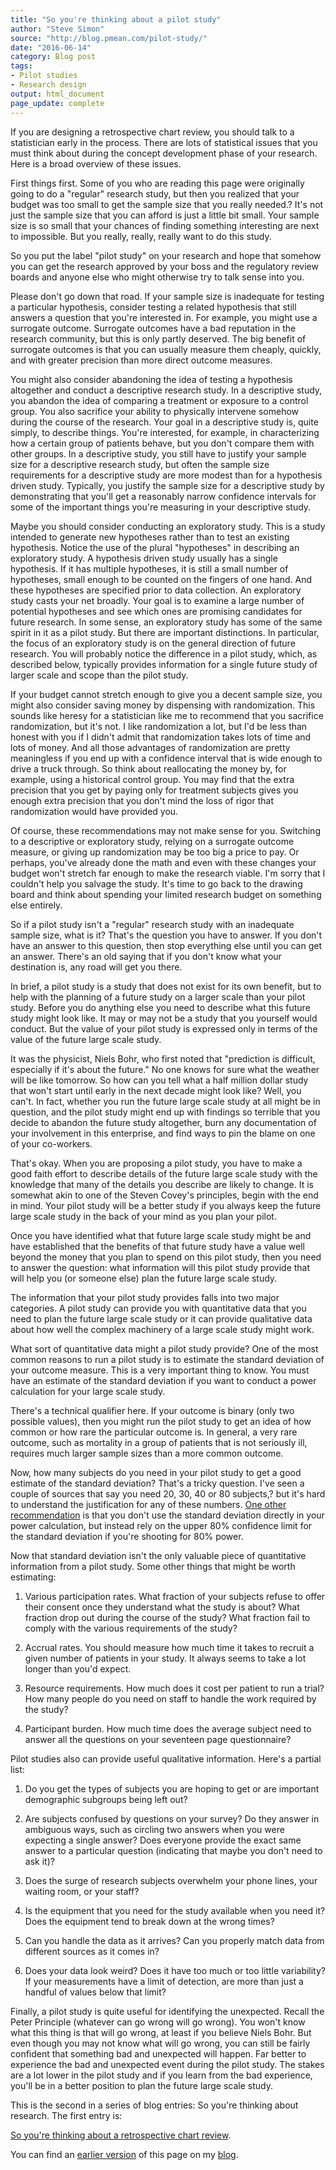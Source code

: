 ```yaml
---
title: "So you're thinking about a pilot study"
author: "Steve Simon"
source: "http://blog.pmean.com/pilot-study/"
date: "2016-06-14"
category: Blog post
tags:
- Pilot studies
- Research design
output: html_document
page_update: complete
---
```


If you are designing a retrospective chart review, you should talk to a statistician early in the process. There are lots of statistical issues that you must think about during the concept development phase of your research. Here is a broad overview of these issues.

<!---More--->

First things first. Some of you who are reading this page were originally going to do a "regular" research study, but then you realized that your budget was too small to get the sample size that you really needed.? It's not just the sample size that you can afford is just a little bit small. Your sample size is so small that your chances of finding something interesting are next to impossible. But you really, really, really want to do this study.

So you put the label "pilot study" on your research and hope that somehow you can get the research approved by your boss and the regulatory review boards and anyone else who might otherwise try to talk sense into you.

Please don't go down that road. If your sample size is inadequate for testing a particular hypothesis, consider testing a related hypothesis that still answers a question that you're interested in. For example, you might use a surrogate outcome. Surrogate outcomes have a bad reputation in the research community, but this is only partly deserved. The big benefit of surrogate outcomes is that you can usually measure them cheaply, quickly, and with greater precision than more direct outcome measures.

You might also consider abandoning the idea of testing a hypothesis altogether and conduct a descriptive research study. In a descriptive study, you abandon the idea of comparing a treatment or exposure to a control group. You also sacrifice your ability to physically intervene somehow during the course of the research. Your goal in a descriptive study is, quite simply, to describe things. You're interested, for example, in characterizing how a certain group of patients behave, but you don't compare them with other groups. In a descriptive study, you still have to justify your sample size for a descriptive research study, but often the sample size requirements for a descriptive study are more modest than for a hypothesis driven study. Typically, you justify the sample size for a descriptive study by demonstrating that you'll get a reasonably narrow confidence intervals for some of the important things you're measuring in your descriptive study.

Maybe you should consider conducting an exploratory study. This is a study intended to generate new hypotheses rather than to test an existing hypothesis. Notice the use of the plural "hypotheses" in describing an exploratory study. A hypothesis driven study usually has a single hypothesis. If it has multiple hypotheses, it is still a small number of hypotheses, small enough to be counted on the fingers of one hand. And these hypotheses are specified prior to data collection. An exploratory study casts your net broadly. Your goal is to examine a large number of potential hypotheses and see which ones are promising candidates for future research. In some sense, an exploratory study has some of the same spirit in it as a pilot study. But there are important distinctions. In particular, the focus of an exploratory study is on the general direction of future research. You will probably notice the difference in a pilot study, which, as described below, typically provides information for a single future study of larger scale and scope than the pilot study.

If your budget cannot stretch enough to give you a decent sample size, you might also consider saving money by dispensing with randomization. This sounds like heresy for a statistician like me to recommend that you sacrifice randomization, but it's not. I like randomization a lot, but I'd be less than honest with you if I didn't admit that randomization takes lots of time and lots of money. And all those advantages of randomization are pretty meaningless if you end up with a confidence interval that is wide enough to drive a truck through. So think about reallocating the money by, for example, using a historical control group. You may find that the extra precision that you get by paying only for treatment subjects gives you enough extra precision that you don't mind the loss of rigor that randomization would have provided you.

Of course, these recommendations may not make sense for you. Switching to a descriptive or exploratory study, relying on a surrogate outcome measure, or giving up randomization may be too big a price to pay. Or perhaps, you've already done the math and even with these changes your budget won't stretch far enough to make the research viable. I'm sorry that I couldn't help you salvage the study. It's time to go back to the drawing board and think about spending your limited research budget on something else entirely.

So if a pilot study isn't a "regular" research study with an inadequate sample size, what is it? That's the question you have to answer. If you don't have an answer to this question, then stop everything else until you can get an answer. There's an old saying that if you don't know what your destination is, any road will get you there.

In brief, a pilot study is a study that does not exist for its own benefit, but to help with the planning of a future study on a larger scale than your pilot study. Before you do anything else you need to describe what this future study might look like. It may or may not be a study that you yourself would conduct. But the value of your pilot study is expressed only in terms of the value of the future large scale study.

It was the physicist, Niels Bohr, who first noted that "prediction is difficult, especially if it's about the future." No one knows for sure what the weather will be like tomorrow. So how can you tell what a half million dollar study that won't start until early in the next decade might look like? Well, you can't. In fact, whether you run the future large scale study at all might be in question, and the pilot study might end up with findings so terrible that you decide to abandon the future study altogether, burn any documentation of your involvement in this enterprise, and find ways to pin the blame on one of your co-workers.

That's okay. When you are proposing a pilot study, you have to make a good faith effort to describe details of the future large scale study with the knowledge that many of the details you describe are likely to change. It is somewhat akin to one of the Steven Covey's principles, begin with the end in mind. Your pilot study will be a better study if you always keep the future large scale study in the back of your mind as you plan your pilot.

Once you have identified what that future large scale study might be and have established that the benefits of that future study have a value well beyond the money that you plan to spend on this pilot study, then you need to answer the question: what information will this pilot study provide that will help you (or someone else) plan the future large scale study.

The information that your pilot study provides falls into two major categories. A pilot study can provide you with quantitative data that you need to plan the future large scale study or it can provide qualitative data about how well the complex machinery of a large scale study might work.

What sort of quantitative data might a pilot study provide? One of the most common reasons to run a pilot study is to estimate the standard deviation of your outcome measure. This is a very important thing to know. You must have an estimate of the standard deviation if you want to conduct a power calculation for your large scale study.

There's a technical qualifier here. If your outcome is binary (only two possible values), then you might run the pilot study to get an idea of how common or how rare the particular outcome is. In general, a very rare outcome, such as mortality in a group of patients that is not seriously ill, requires much larger sample sizes than a more common outcome.

Now, how many subjects do you need in your pilot study to get a good estimate of the standard deviation? That's a tricky question. I've seen a couple of sources that say you need 20, 30, 40 or 80 subjects,? but it's hard to understand the justification for any of these numbers. [One other recommendation][pub1] is that you don't use the standard deviation directly in your power calculation, but instead rely on the upper 80% confidence limit for the standard deviation if you're shooting for 80% power.

Now that standard deviation isn't the only valuable piece of quantitative information from a pilot study. Some other things that might be worth estimating:

1.  Various participation rates. What fraction of your subjects refuse to offer their consent once they understand what the study is about? What fraction drop out during the course of the study? What fraction fail to comply with the various requirements of the study?

2.  Accrual rates. You should measure how much time it takes to recruit a given number of patients in your study. It always seems to take a lot longer than you'd expect.

3.  Resource requirements. How much does it cost per patient to run a trial? How many people do you need on staff to handle the work required by the study?

4.  Participant burden. How much time does the average subject need to answer all the questions on your seventeen page questionnaire?

Pilot studies also can provide useful qualitative information. Here's a partial list:

1.  Do you get the types of subjects you are hoping to get or are important demographic subgroups being left out?

2.  Are subjects confused by questions on your survey? Do they answer in ambiguous ways, such as circling two answers when you were expecting a single answer? Does everyone provide the exact same answer to a particular question (indicating that maybe you don't need to ask it)?

3.  Does the surge of research subjects overwhelm your phone lines, your waiting room, or your staff?

4.  Is the equipment that you need for the study available when you need it? Does the equipment tend to break down at the wrong times?

5.  Can you handle the data as it arrives? Can you properly match data from different sources as it comes in?

6.  Does your data look weird? Does it have too much or too little variability? If your measurements have a limit of detection, are more than just a handful of values below that limit?

Finally, a pilot study is quite useful for identifying the unexpected. Recall the Peter Principle (whatever can go wrong will go wrong). You won't know what this thing is that will go wrong, at least if you believe Niels Bohr. But even though you may not know what will go wrong, you can still be fairly confident that something bad and unexpected will happen. Far better to experience the bad and unexpected event during the pilot study. The stakes are a lot lower in the pilot study and if you learn from the bad experience, you'll be in a better position to plan the future large scale study.

This is the second in a series of blog entries: So you're thinking about research. The first entry is:

[So you're thinking about a retrospective chart review][sim3].

You can find an [earlier version][sim1] of this page on my [blog][sim2].

[sim1]: http://blog.pmean.com/pilot-study/
[sim2]: http://blog.pmean.com

[sim3]: http://new.pmean.com/chart-review/

[pub1]: http://www.ncbi.nlm.nih.gov/pubmed/8532986?dopt=Abstract
